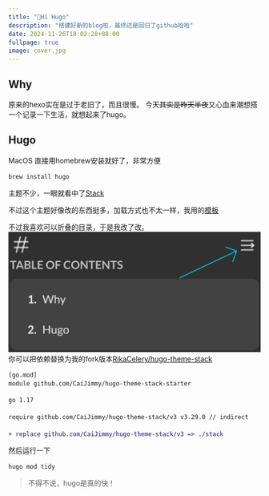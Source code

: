 ```yaml
---
title: "👋Hi Hugo"
description: "搭建好新的blog啦，最终还是回归了github哈哈"
date: 2024-11-26T10:02:28+08:00
fullpage: true
image: cover.jpg
---
```

## Why

原来的hexo实在是过于老旧了，而且很慢。
今天~~其实是昨天半夜~~又心血来潮想搭一个记录一下生活，就想起来了hugo。

## Hugo

MacOS 直接用homebrew安装就好了，非常方便

```bash
brew install hugo
```

主题不少，一眼就看中了[Stack](https://github.com/CaiJimmy/hugo-theme-stack)

不过这个主题好像改的东西挺多，加载方式也不太一样，我用的[模板](https://github.com/CaiJimmy/hugo-theme-stack-starter)

不过我喜欢可以折叠的目录，于是我改了改。
![Toc Toggle](image.png)
你可以把依赖替换为我的fork版本[RikaCelery/hugo-theme-stack](https://github.com/RikaCelery/hugo-theme-stack)

```diff
[go.mod]
module github.com/CaiJimmy/hugo-theme-stack-starter

go 1.17

require github.com/CaiJimmy/hugo-theme-stack/v3 v3.29.0 // indirect

+ replace github.com/CaiJimmy/hugo-theme-stack/v3 => ./stack
```

然后运行一下

```bash
hugo mod tidy
```

> 不得不说，hugo是真的快！
